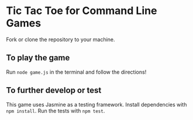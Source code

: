 # Tic Tac Toe for Command Line Games

Fork or clone the repository to your machine.

## To play the game

Run `node game.js` in the terminal and follow the directions!

## To further develop or test

This game uses Jasmine as a testing framework. Install dependencies with `npm install`. Run the tests with `npm test`.
